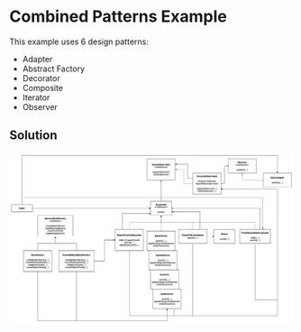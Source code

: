 # Combined Patterns Example

This example uses 6 design patterns:

- Adapter
- Abstract Factory
- Decorator
- Composite
- Iterator
- Observer

## Solution

![Combined Pattern Solution](images/combined-example1.jpg)

